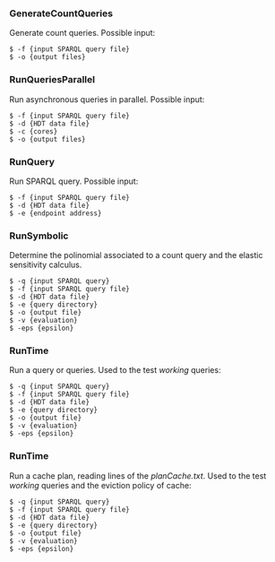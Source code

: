 ### GenerateCountQueries

Generate count queries. Possible input:

```
$ -f {input SPARQL query file}
$ -o {output files}
```

### RunQueriesParallel

Run asynchronous queries in parallel. Possible input:

```
$ -f {input SPARQL query file}
$ -d {HDT data file}
$ -c {cores}
$ -o {output files}
```

### RunQuery

Run SPARQL query. Possible input:

```
$ -f {input SPARQL query file}
$ -d {HDT data file}
$ -e {endpoint address}
```

### RunSymbolic

Determine the polinomial associated to a count query and the elastic sensitivity calculus.

```
$ -q {input SPARQL query}
$ -f {input SPARQL query file}
$ -d {HDT data file}
$ -e {query directory}
$ -o {output file}
$ -v {evaluation}
$ -eps {epsilon}
```

### RunTime

Run a query or queries. Used to the test _working_ queries:

```
$ -q {input SPARQL query}
$ -f {input SPARQL query file}
$ -d {HDT data file}
$ -e {query directory}
$ -o {output file}
$ -v {evaluation}
$ -eps {epsilon}
```

### RunTime

Run a cache plan, reading lines of the _planCache.txt_. Used to the test _working_ queries and the eviction policy of cache:

```
$ -q {input SPARQL query}
$ -f {input SPARQL query file}
$ -d {HDT data file}
$ -e {query directory}
$ -o {output file}
$ -v {evaluation}
$ -eps {epsilon}
```
